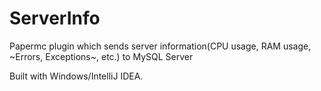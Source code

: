 # ServerInfo
 Papermc plugin which sends server information(CPU usage, RAM usage, ~Errors, Exceptions~, etc.) to MySQL Server

Built with Windows/IntelliJ IDEA.
